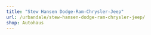 ```yaml
---
title: "Stew Hansen Dodge-Ram-Chrysler-Jeep"
url: /urbandale/stew-hansen-dodge-ram-chrysler-jeep/
shop: Autohaus
---
```


